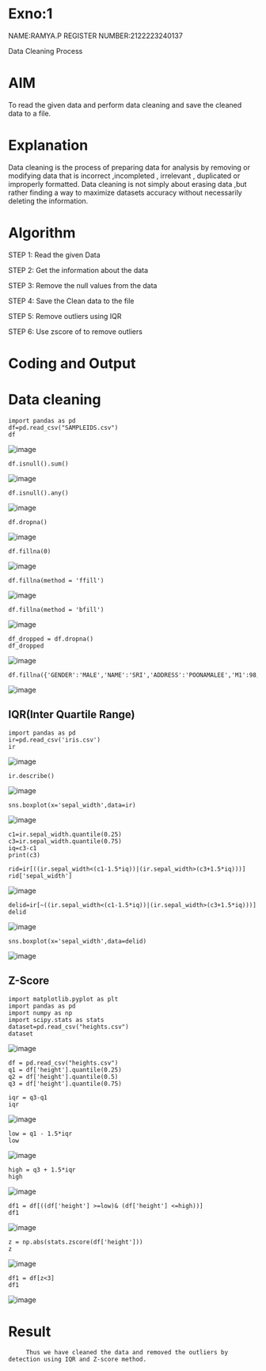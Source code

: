 # Exno:1

NAME:RAMYA.P
REGISTER NUMBER:2122223240137

Data Cleaning Process

# AIM
To read the given data and perform data cleaning and save the cleaned data to a file.

# Explanation
Data cleaning is the process of preparing data for analysis by removing or modifying data that is incorrect ,incompleted , irrelevant , duplicated or improperly formatted. Data cleaning is not simply about erasing data ,but rather finding a way to maximize datasets accuracy without necessarily deleting the information.

# Algorithm
STEP 1: Read the given Data

STEP 2: Get the information about the data

STEP 3: Remove the null values from the data

STEP 4: Save the Clean data to the file

STEP 5: Remove outliers using IQR

STEP 6: Use zscore of to remove outliers

# Coding and Output
#                         Data cleaning
```
import pandas as pd
df=pd.read_csv("SAMPLEIDS.csv")
df
```
  ![image](https://github.com/user-attachments/assets/12b0134a-9092-4528-92df-d9461930b388)
```
df.isnull().sum()
```
![image](https://github.com/user-attachments/assets/1fb7dc29-d237-48b2-8107-b2cdb5de4716)
```
df.isnull().any()
```
![image](https://github.com/user-attachments/assets/59b8f11e-fde1-49a4-b333-c6ebb81b9f03)
```
df.dropna()
```
![image](https://github.com/user-attachments/assets/c603479e-131e-4934-aa18-0c853551d5ae)
```
df.fillna(0)
```
![image](https://github.com/user-attachments/assets/aba7001b-b340-4c1f-a381-8cf11cb80074)
```
df.fillna(method = 'ffill')
```
![image](https://github.com/user-attachments/assets/50e93532-e5a0-4fdb-b480-895df7319cc7)
```
df.fillna(method = 'bfill')
```
![image](https://github.com/user-attachments/assets/505b6526-6a3c-4387-8032-e2ce6774b4f3)
```
df_dropped = df.dropna()
df_dropped
```
![image](https://github.com/user-attachments/assets/39419599-f04f-423f-9b9f-4646f8c32453)
```
df.fillna({'GENDER':'MALE','NAME':'SRI','ADDRESS':'POONAMALEE','M1':98,'M2':87,'M3':76,'M4':92,'TOTAL':305,'AVG':89.999999})
```
![image](https://github.com/user-attachments/assets/d8a5de9a-e048-4a80-b10d-6462c8ec9779)

##                                       IQR(Inter Quartile Range)
```
import pandas as pd
ir=pd.read_csv('iris.csv')
ir
```
![image](https://github.com/user-attachments/assets/2e186778-f888-4447-a382-1f5de58364f7)
```
ir.describe()
```
![image](https://github.com/user-attachments/assets/a7995a32-5477-4b55-9a5f-6f1a0ef4744f)
```
sns.boxplot(x='sepal_width',data=ir)
```
![image](https://github.com/user-attachments/assets/a8a6c224-33f5-4dd7-ad99-aa9057a17726)
```
c1=ir.sepal_width.quantile(0.25)
c3=ir.sepal_width.quantile(0.75)
iq=c3-c1
print(c3)
```
```
rid=ir[((ir.sepal_width<(c1-1.5*iq))|(ir.sepal_width>(c3+1.5*iq)))]
rid['sepal_width']
```
![image](https://github.com/user-attachments/assets/159df35a-3a18-440f-8169-94dc5aa36de2)

```
delid=ir[~((ir.sepal_width<(c1-1.5*iq))|(ir.sepal_width>(c3+1.5*iq)))]
delid
```
![image](https://github.com/user-attachments/assets/c3b36af2-beca-446d-9d37-b906b587d81c)
```
sns.boxplot(x='sepal_width',data=delid)
```
![image](https://github.com/user-attachments/assets/8033d6ff-b4e1-4b09-942c-1fe1628ddaa9)
##                          Z-Score
```
import matplotlib.pyplot as plt
import pandas as pd
import numpy as np
import scipy.stats as stats
dataset=pd.read_csv("heights.csv")
dataset
```
![image](https://github.com/user-attachments/assets/967782f2-4356-4a6e-8705-df38a57da745)
```
df = pd.read_csv("heights.csv")
q1 = df['height'].quantile(0.25)
q2 = df['height'].quantile(0.5)
q3 = df['height'].quantile(0.75)
```
```
iqr = q3-q1
iqr
```
![image](https://github.com/user-attachments/assets/e46cda83-6bb4-44a2-b283-d9482dab6b71)
```
low = q1 - 1.5*iqr
low
```
![image](https://github.com/user-attachments/assets/1a985c7f-3b1d-4e54-aee8-3032c4356e70)
```
high = q3 + 1.5*iqr
high
```
![image](https://github.com/user-attachments/assets/de8dd960-9ed7-4474-8375-cb08286e2d2e)
```
df1 = df[((df['height'] >=low)& (df['height'] <=high))]
df1
```
![image](https://github.com/user-attachments/assets/32cb7a0e-abff-4954-9722-6b6699767c3c)
```
z = np.abs(stats.zscore(df['height']))
z
```
![image](https://github.com/user-attachments/assets/9746cd59-5602-4905-a96c-009b34d7b714)
```
df1 = df[z<3]
df1
```
![image](https://github.com/user-attachments/assets/c9ef334e-7a30-45a0-970f-343b7fbe09c1)

# Result
         Thus we have cleaned the data and removed the outliers by detection using IQR and Z-score method.
